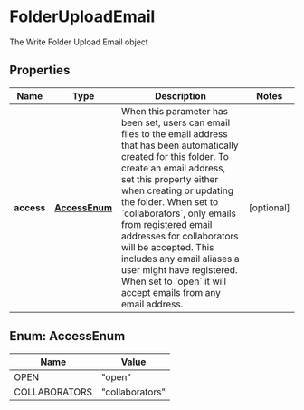 

# FolderUploadEmail

The Write Folder Upload Email object

## Properties

| Name | Type | Description | Notes |
|------------ | ------------- | ------------- | -------------|
|**access** | [**AccessEnum**](#AccessEnum) | When this parameter has been set, users can email files to the email address that has been automatically created for this folder.  To create an email address, set this property either when creating or updating the folder.  When set to &#x60;collaborators&#x60;, only emails from registered email addresses for collaborators will be accepted. This includes any email aliases a user might have registered.  When set to &#x60;open&#x60; it will accept emails from any email address. |  [optional] |



## Enum: AccessEnum

| Name | Value |
|---- | -----|
| OPEN | &quot;open&quot; |
| COLLABORATORS | &quot;collaborators&quot; |




